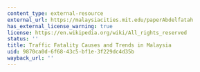 ```yaml
---
content_type: external-resource
external_url: https://malaysiacities.mit.edu/paperAbdelfatah
has_external_license_warning: true
license: https://en.wikipedia.org/wiki/All_rights_reserved
status: ''
title: Traffic Fatality Causes and Trends in Malaysia
uid: 9870ca0d-6f68-43c5-bf1e-3f229dc4d35b
wayback_url: ''
---
```

